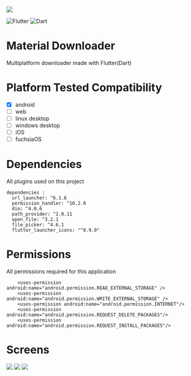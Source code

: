 <img src="assets/icon/banner.png"> 

![Flutter](https://img.shields.io/badge/Flutter-%2302569B.svg?style=for-the-badge&logo=Flutter&logoColor=white)
![Dart](https://img.shields.io/badge/dart-%230175C2.svg?style=for-the-badge&logo=dart&logoColor=white)

 # Material Downloader
 Multiplatform downloader made with Flutter(Dart)

# Platform Tested Compatibility

- [x] android
- [ ] web
- [ ] linux desktop
- [ ] windows desktop
- [ ] iOS
- [ ] fuchsiaOS

# Dependencies
All plugins used on this project
```
dependencies :
  url_launcher: ^6.1.6
  permission_handler: ^10.2.0
  dio: ^4.0.6
  path_provider: ^2.0.11
  open_file: ^3.2.1
  file_picker: ^4.6.1
  flutter_launcher_icons: "^0.9.0"

```

# Permissions
All permissions required for this application
```
    <uses-permission android:name="android.permission.READ_EXTERNAL_STORAGE" />
    <uses-permission android:name="android.permission.WRITE_EXTERNAL_STORAGE" />
    <uses-permission android:name="android.permission.INTERNET"/>
    <uses-permission android:name="android.permission.REQUEST_DELETE_PACKAGES"/>
    <uses-permission android:name="android.permission.REQUEST_INSTALL_PACKAGES"/>

```

 # Screens
<img src="screens/screen_1.png"/>
<img src="screens/screen_2.png"/>
<img src="screens/screen_3.png"/>

